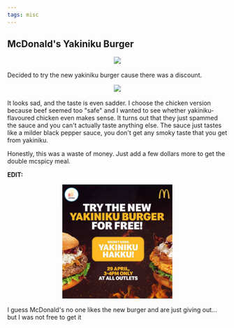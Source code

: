 ```yaml
---
tags: misc
---
```


## McDonald's Yakiniku Burger

<center>
  <img src="/media/yakiniku2.png" width="50%">
</center>

Decided to try the new yakiniku burger cause there was a discount.

<center>
  <img src="/media/yakiniku1.png" width="50%">
</center>

It looks sad, and the taste is even sadder. I choose the chicken version because beef seemed too "safe" and I wanted to see whether yakiniku-flavoured chicken even makes sense. It turns out that they just spammed the sauce and you can't actually taste anything else. The sauce just tastes like a milder black pepper sauce, you don't get any smoky taste that you get from yakiniku.

Honestly, this was a waste of money. Just add a few dollars more to get the double mcspicy meal.

**EDIT:**

<center>
  <img src="/media/yakiniku3.png" width="50%">
</center>

I guess McDonald's no one likes the new burger and are just giving out... but I was not free to get it
